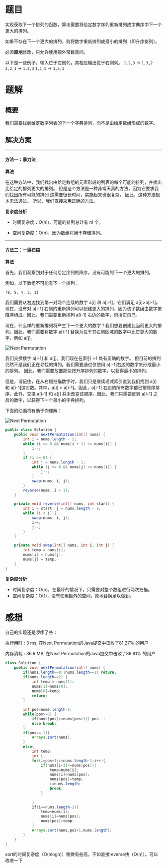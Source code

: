 # 题目

实现获取下一个排列的函数，算法需要将给定数字序列重新排列成字典序中下一个更大的排列。

如果不存在下一个更大的排列，则将数字重新排列成最小的排列（即升序排列）。

必须**原地**修改，只允许使用额外常数空间。

以下是一些例子，输入位于左侧列，其相应输出位于右侧列。
`1,2,3` → `1,3,2`
`3,2,1` → `1,2,3`
`1,1,5` → `1,5,1`

# 题解

## 概要

我们需要找到给定数字列表的下一个字典排列，而不是由给定数组形成的数字。

## 解决方案

------

#### 方法一：暴力法

**算法**

在这种方法中，我们找出由给定数组的元素形成的列表的每个可能的排列，并找出比给定的排列更大的排列。 但是这个方法是一种非常天真的方法，因为它要求我们找出所有可能的排列 这需要很长时间，实施起来也很复杂。 因此，这种方法根本无法通过。 所以，我们直接采用正确的方法。

**复杂度分析**

- 时间复杂度：O(n!)，可能的排列总计有 n! 个。

- 空间复杂度：O(n)，因为数组将用于存储排列。 

  

------

#### 方法二：一遍扫描

**算法**

首先，我们观察到对于任何给定序列的降序，没有可能的下一个更大的排列。

例如，以下数组不可能有下一个排列：

```
[9, 5, 4, 3, 1]
```

我们需要从右边找到第一对两个连续的数字 a[i] 和 a[i-1]，它们满足 a[i]>a[i-1]。现在，没有对 a[i-1] 右侧的重新排列可以创建更大的排列，因为该子数组由数字按降序组成。因此，我们需要重新排列 a[i-1] 右边的数字，包括它自己。

现在，什么样的重新排列将产生下一个更大的数字？我们想要创建比当前更大的排列。因此，我们需要将数字 a[i-1] 替换为位于其右侧区域的数字中比它更大的数字，例如 a[j]。

![ Next Permutation ](https://leetcode-cn.com/media/original_images/31/31_nums_graph.png)

我们交换数字 a[i-1] 和 a[j]。我们现在在索引 i-1 处有正确的数字。 但目前的排列仍然不是我们正在寻找的排列。我们需要通过仅使用 a[i-1]右边的数字来形成最小的排列。 因此，我们需要放置那些按升序排列的数字，以获得最小的排列。

但是，请记住，在从右侧扫描数字时，我们只是继续递减索引直到我们找到 a[i] 和 a[i-1]这对数。其中，a[i] > a[i-1]。因此，a[i-1] 右边的所有数字都已按降序排序。此外，交换 a[i-1] 和 a[j] 并未改变该顺序。因此，我们只需要反转 a[i-1] 之后的数字，以获得下一个最小的字典排列。

下面的动画将有助于你理解：

![Next Permutation](https://leetcode-cn.com/media/original_images/31/31_Next_Permutation.gif)

```java
public class Solution {
    public void nextPermutation(int[] nums) {
        int i = nums.length - 2;
        while (i >= 0 && nums[i + 1] <= nums[i]) {
            i--;
        }
        if (i >= 0) {
            int j = nums.length - 1;
            while (j >= 0 && nums[j] <= nums[i]) {
                j--;
            }
            swap(nums, i, j);
        }
        reverse(nums, i + 1);
    }

    private void reverse(int[] nums, int start) {
        int i = start, j = nums.length - 1;
        while (i < j) {
            swap(nums, i, j);
            i++;
            j--;
        }
    }

    private void swap(int[] nums, int i, int j) {
        int temp = nums[i];
        nums[i] = nums[j];
        nums[j] = temp;
    }
}
```



**复杂度分析**

- 时间复杂度：O(n)，在最坏的情况下，只需要对整个数组进行两次扫描。
- 空间复杂度：O(1)，没有使用额外的空间，原地替换足以做到。

# 感想

自己的实现还是啰嗦了些：

执行用时 : 3 ms, 在Next Permutation的Java提交中击败了81.27% 的用户

内存消耗 : 36.6 MB, 在Next Permutation的Java提交中击败了89.61% 的用户

```java
class Solution {
    public void nextPermutation(int[] nums) {
    	if(nums.length==0||nums.length==1) return;
    	if(nums.length==2) {
    		int temp = nums[1];
    		nums[1]=nums[0];
    		nums[0]=temp;
    		return;
    	}
        
        int pos=nums.length-2;
        while(pos>=0) {
        	if(nums[pos]>=nums[pos+1]) pos--;
        	else break;
        }
        if(pos==-1){
        	Arrays.sort(nums);
        }
        else{
        	int temp;
            int i;
        	for(i=pos+1;i<nums.length-1;i++){
        		if(nums[i+1]<=nums[pos]){
                    temp=nums[i];
                    nums[i]=nums[pos];
                    nums[pos]=temp;
                    i=nums.length;
                    break;
                }
                
        	}
            if(i==nums.length-1){
                temp=nums[i];
                nums[i]=nums[pos];
                nums[pos]=temp;
            }
        	Arrays.sort(nums,pos+1,nums.length);
        }
    }
}
```

sort的时间复杂度（O(nlogn)）稍微有些高，不如直接reverse快（O(n)）。可以改进一下

